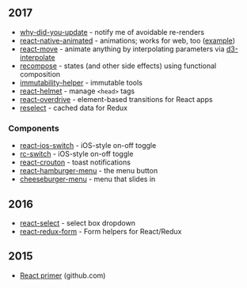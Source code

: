2017
----

* [why-did-you-update](https://github.com/garbles/why-did-you-update) - notify me of avoidable re-renders
* [react-native-animated](https://facebook.github.io/react-native/docs/animated.html) - animations; works for web, too ([example](https://www.webpackbin.com/bins/-KfKys3S2mgEH9UsE8GL))
* [react-move](https://github.com/tannerlinsley/react-move) - animate anything by interpolating parameters via [d3-interpolate](https://github.com/d3/d3-interpolate)
* [recompose](https://github.com/acdlite/recompose) - states (and other side effects) using functional composition
* [immutability-helper](https://github.com/kolodny/immutability-helper) - immutable tools
* [react-helmet](https://github.com/nfl/react-helmet) - manage `<head>` tags
* [react-overdrive](https://github.com/berzniz/react-overdrive) - element-based transitions for React apps
* [reselect](https://github.com/reactjs/reselect) - cached data for Redux

### Components

* [react-ios-switch](https://github.com/clari/react-ios-switch) - iOS-style on-off toggle
* [rc-switch](http://react-component.github.io/switch/) - iOS-style on-off toggle
* [react-crouton](https://xeodou.github.io/react-crouton/) - toast notifications
* [react-hamburger-menu](http://react-component.github.io/switch/) - the menu button
* [cheeseburger-menu](https://github.com/Middlerun/cheeseburger-menu) - menu that slides in

2016
----

* [react-select](http://jedwatson.github.io/react-select/) - select box dropdown
* [react-redux-form](http://davidkpiano.github.io/react-redux-form/) - Form helpers for React/Redux

2015
----

* [React primer](https://github.com/mikechau/react-primer-draft) (github.com)
